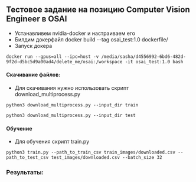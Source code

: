 ## Тестовое задание на позицию Computer Vision Engineer в OSAI

+ Устанавливем nvidia-docker и настраиваем его
+ Билдим докерфайл docker build --tag osai_test:1.0 dockerfile/   
+ Запуск докера

```docker run --gpus=all --ipc=host -v /media/sasha/d4556992-6bd6-482d-9f2d-d5bc5d9a00ad4/delete_me/osai:/workspace -it osai_test:1.0 bash```

#### Скачивание файлов:
+ Для скачивания нужно использовать скрипт download_multiprocess.py

```python3 download_multiprocess.py --input_dir train```

```python3 download_multiprocess.py --input_dir test```

#### Обучение
+ Для обучения скрипт train.py

```python3 train.py --path_to_train_csv train_images/downloaded.csv --path_to_test_csv test_images/downloaded.csv --batch_size 32```


### Результаты:




